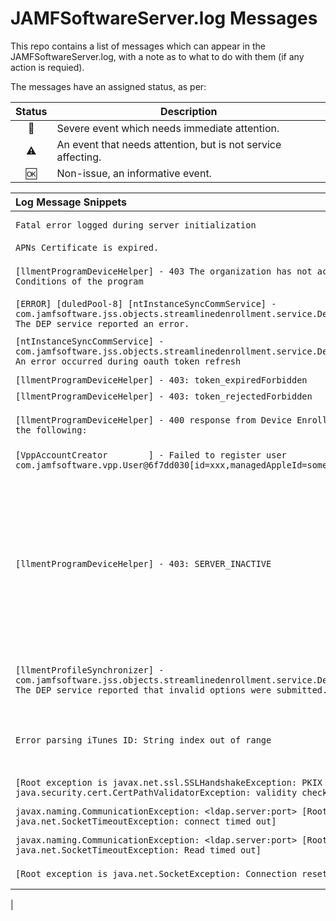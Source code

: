 # JAMFSoftwareServer.log Messages
This repo contains a list of messages which can appear in the JAMFSoftwareServer.log, with a note as to what to do with them (if any action is requied).

The messages have an assigned status, as per:

| Status | Description |
|:---:|---|
|:no_entry_sign:|Severe event which needs immediate attention.|
|:warning:|An event that needs attention, but is not service affecting.|
|:ok:| Non-issue, an informative event.|


| Log Message Snippets | Status | PI | Detail |
|:---|:---:|:---:|---|
|`Fatal error logged during server initialization`|:no_entry_sign:||JPS failed to startup, further investigation needed as to why.|
|`APNs Certificate is expired.`|:no_entry_sign:||Renew the APNS certificate.|
|`[llmentProgramDeviceHelper] - 403 The organization has not accepted latest Terms and Conditions of the program`|:warning:||Login to ABM/ASM to accept the new terms & conditions. https://datajar.zendesk.com/agent/tickets/27232|
|`[ERROR] [duledPool-8] [ntInstanceSyncCommService] - com.jamfsoftware.jss.objects.streamlinedenrollment.service.DeviceEnrollmentProgramException: The DEP service reported an error.`|:warning:||Download a new token from ABM/ASM & upload into the JPS.|
|`[ntInstanceSyncCommService] - com.jamfsoftware.jss.objects.streamlinedenrollment.service.DeviceEnrollmentProgramException: An error occurred during oauth token refresh`|:warning:||Either renew DEP token or login to ABM/ASM to accept the new terms & conditions. https://datajar.zendesk.com/agent/tickets/27232|
|`[llmentProgramDeviceHelper] - 403: token_expiredForbidden`|:warning:||Remove or renew the offending token.|
|`[llmentProgramDeviceHelper] - 403: token_rejectedForbidden`|:warning:||Remove or renew the offending token.|
|`[llmentProgramDeviceHelper] - 400 response from Device Enrollment Program indicating one of the following:`|:warning:||DEP token has been downloaded from ABM/ASM but not uploaded to JPS. Remove or renew the offending token.|
|`[VppAccountCreator        ] - Failed to register user com.jamfsoftware.vpp.User@6f7dd030[id=xxx,managedAppleId=some@appleid] to VPP invitation`|:warning:||The some@appleid needs to login to ABM/ASM & accept the Terms & Conditions for their account |
|`[llmentProgramDeviceHelper] - 403: SERVER_INACTIVE` |:warning:|There is a DEP PreStage with a token in use which no longer has a location in ABM/ASM. Remove the offending PreStage|
|`[llmentProfileSynchronizer] - com.jamfsoftware.jss.objects.streamlinedenrollment.service.DeviceEnrollmentProgramException: The DEP service reported that invalid options were submitted.`|:warning:||A ABM DEP token has been assigned to a DEP PreStage for Shared iPad, correct the DEP token in use by the PreStage or remove the Shared iPad settings.|
|`Error parsing iTunes ID: String index out of range`|:warning:|PI-000867|This is due to self hosted iBooks being added to Jamf Pro. To stop getting these messages: Disable Populate Purchased VPP Content from Settings > Global > VPP > Content, for each token in use.|
|`[Root exception is javax.net.ssl.SSLHandshakeException: PKIX path validation failed: java.security.cert.CertPathValidatorException: validity check failed]`|:warning:||LDAPS certificate validity check failed. Check certificate presented to JPS|
|`javax.naming.CommunicationException: <ldap.server:port> [Root exception is java.net.SocketTimeoutException: connect timed out]`|:warning:||Connection to LDAP <ldap.server:port> timed out. Up LDAP time out time & investigate if persists.|
|`javax.naming.CommunicationException: <ldap.server:port> [Root exception is java.net.SocketTimeoutException: Read timed out]`|:warning:||Connection to LDAP <ldap.server:port> timed out. Up LDAP time out time & investigate if persists.|
|`[Root exception is java.net.SocketException: Connection reset]`|:warning:||Connectivity issue with to LDAP(s), investigation neded.|
|
